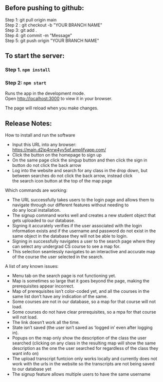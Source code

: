 ## Before pushing to github:

Step 1: git pull origin main\
 Step 2 : git checkout -b "YOUR BRANCH NAME"\
 Step 3: git add .\
 Step 4: git commit -m "Message"\
 Step 5: git push origin "YOUR BRANCH NAME"

## To start the server:

### Step 1. `npm install`

### Step 2: `npm start`

Runs the app in the development mode.\
Open [http://localhost:3000](http://localhost:3000) to view it in your browser.

The page will reload when you make changes.

## Release Notes: 
How to install and run the software
- Input this URL into any browser:  https://main.d2jp4nrw4yv5qf.amplifyapp.com/
- Click the button on the homepage to sign up
- On the same page click the singup button and then click the sign in button do not click the back arrow
- Log into the website and search for any class in the drop down, but between searches do not click the back arrow, instead click  
  the search icon button at the top of the map page
  
Which commands are working: 
- The URL successfully takes users to the login page and allows them to navigate through our different features without needing to  
  do any local installation. 
- The signup command works well and creates a new student object that gets uploaded to our database. 
- Signing it accurately verifies if the user associated with the login information exists and if the username and password do not 
  exist in the same object in the database they will not be able to login. 
- Signing in successfully navigates a user to the search page where they can select any undergrad CS course to see a map for. 
- This selection seamlessly navigates to an interactive and accurate map of the course the user selected in the search.
  
A list of any known issues: 
- Menu tab on the search page is not functioning yet.
- Map is sometimes so large that it goes beyond the page, making the prerequisites appear incorrect.
- Map of prerequisites isn’t color-coded yet, and all the courses in the same list don’t have any indication of the same. 
- Some courses are not in our database, so a map for that course will not load.
- Some courses do not have clear prerequisites, so a mpa for that course will not load. 
- The link doesn’t work all the time.
- State isn’t saved (the user isn’t saved as ‘logged in’ even after logging in).
- Popups on the map only show the description of the class the user searched (clicking on any class in the resulting map will show 
  the same description as the one the user searched for regardless of the class they want info on)
- The upload transcript funtcion only works locally and currently does not work with the urls in the website so the transcripts are 
  not being saved to our database yet
- The signup feature allows multiple users to have the same username

